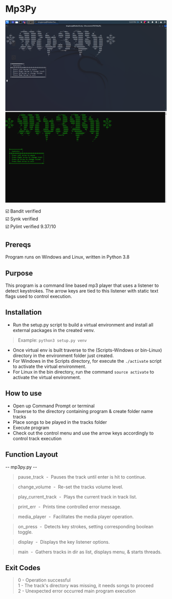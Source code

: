 # Mp3Py
![alt text](https://github.com/ngimb64/Mp3Py/blob/main/mp3Py.png?raw=true)
![alt text](https://github.com/ngimb64/Mp3Py/blob/main/Mp3Py.png?raw=true)

&#9745;&#65039; Bandit verified<br>
&#9745;&#65039; Synk verified<br>
&#9745;&#65039; Pylint verified 9.37/10

## Prereqs
Program runs on Windows and Linux, written in Python 3.8

## Purpose
This program is a command line based mp3 player that uses a listener to detect keystrokes.
The arrow keys are tied to this listener with static text flags used to control execution.

## Installation
- Run the setup.py script to build a virtual environment and install all external packages in the created venv.

> Example: `python3 setup.py venv`

- Once virtual env is built traverse to the (Scripts-Windows or bin-Linux) directory in the environment folder just created.
- For Windows in the Scripts directory, for execute the `./activate` script to activate the virtual environment.
- For Linux in the bin directory, run the command `source activate` to activate the virtual environment.

## How to use
- Open up Command Prompt or terminal
- Traverse to the directory containing program & create folder name tracks
- Place songs to be played in the tracks folder
- Execute program
- Check out the control menu and use the arrow keys accordingly to control track execution

## Function Layout
-- mp3py.py --
> pause_track &nbsp;-&nbsp; Pauses the track until enter is hit to continue.

> change_volume &nbsp;-&nbsp; Re-set the tracks volume level.

> play_current_track &nbsp;-&nbsp; Plays the current track in track list.

> print_err &nbsp;-&nbsp; Prints time controlled error message.

> media_player &nbsp;-&nbsp; Facilitates the media player operation.

> on_press &nbsp;-&nbsp; Detects key strokes, setting corresponding boolean toggle.

> display &nbsp;-&nbsp; Displays the key listener options.

> main &nbsp;-&nbsp; Gathers tracks in dir as list, displays menu, & starts threads.

## Exit Codes
> 0 - Operation successful<br>
> 1 - The track's directory was missing, it needs songs to proceed<br>
> 2 - Unexpected error occurred main program execution
